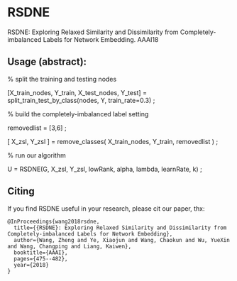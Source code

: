 # RSDNE
RSDNE: Exploring Relaxed Similarity and Dissimilarity from Completely-imbalanced Labels for Network Embedding. AAAI18

Usage (abstract):
---

% split the training and testing nodes

[X_train_nodes, Y_train, X_test_nodes, Y_test] = split_train_test_by_class(nodes, Y, train_rate=0.3) ;

% build the completely-imbalanced label setting

removedlist = [3,6] ;

[ X_zsl, Y_zsl ] = remove_classes( X_train_nodes, Y_train, removedlist ) ;

% run our algorithm

U = RSDNE(G, X_zsl, Y_zsl, lowRank, alpha, lambda, learnRate, k) ;


Citing
---
If you find RSDNE useful in your research, please cit our paper, thx:

```
@InProceedings{wang2018rsdne,
  title={{RSDNE}: Exploring Relaxed Similarity and Dissimilarity from Completely-imbalanced Labels for Network Embedding},
  author={Wang, Zheng and Ye, Xiaojun and Wang, Chaokun and Wu, YueXin and Wang, Changping and Liang, Kaiwen},
  booktitle={AAAI},
  pages={475--482},
  year={2018}
}
```
